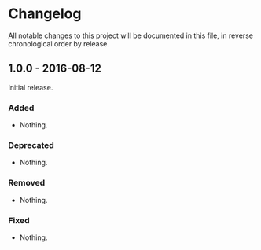 # Changelog

All notable changes to this project will be documented in this file, in reverse chronological order by release.

## 1.0.0 - 2016-08-12

Initial release.

### Added

- Nothing.

### Deprecated

- Nothing.

### Removed

- Nothing.

### Fixed

- Nothing.
